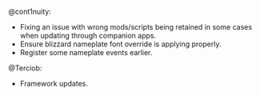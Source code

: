 @cont1nuity:
- Fixing an issue with wrong mods/scripts being retained in some cases when updating through companion apps.
- Ensure blizzard nameplate font override is applying properly.
- Register some nameplate events earlier.

@Terciob:
- Framework updates.

